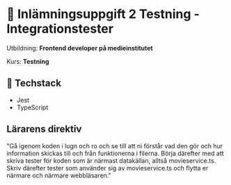 # 🧪 Inlämningsuppgift 2 Testning - Integrationstester
Utbildning: **Frontend developer på medieinstitutet**

Kurs: **Testning**

## 🧰 Techstack
- Jest
- TypeScript

## Lärarens direktiv

"Gå igenom koden i lugn och ro och se till att ni förstår vad den gör och hur information skickas till och från funktionerna i filerna. Börja därefter med att skriva tester för koden som är närmast datakällan, alltså movieservice.ts. Skriv därefter tester som använder sig av movieservice.ts och flytta er närmare och närmare webbläsaren." 
